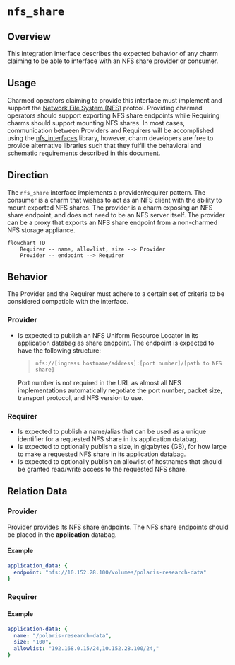 # `nfs_share`

## Overview

This integration interface describes the expected behavior of any charm
claiming to be able to interface with an NFS share provider or consumer.

## Usage

Charmed operators claiming to provide this interface must implement and
support the [Network File System (NFS)](https://datatracker.ietf.org/doc/html/rfc5661)
protcol. Providing charmed operators should support exporting NFS share
endpoints while Requiring charms should support mounting NFS shares. In most cases, 
communication between Providers and Requirers will be accomplished using the 
[nfs_interfaces](https://charmhub.io/storage-libs/libraries/nfs_interfaces) library,
however, charm developers are free to provide alternative libraries such that they
fulfill the behavioral and schematic requirements described in this document.

## Direction

The `nfs_share` interface implements a provider/requirer pattern. The consumer is a 
charm that wishes to act as an NFS client with the ability to mount exported NFS shares. 
The provider is a charm exposing an NFS share endpoint, and does not need to be an NFS 
server itself. The provider can be a proxy that exports an NFS share endpoint from a 
non-charmed NFS storage appliance.

```mermaid
flowchart TD
    Requirer -- name, allowlist, size --> Provider
    Provider -- endpoint --> Requirer
```

## Behavior

The Provider and the Requirer must adhere to a certain set of criteria to be considered
compatible with the interface.

### Provider

- Is expected to publish an NFS Uniform Resource Locator in its application databag as
  share endpoint. The endpoint is expected to have the following structure:
    
    > `nfs://[ingress hostname/address]:[port number]/[path to NFS share]`

  Port number is not required in the URL as almost all NFS implementations automatically
  negotiate the port number, packet size, transport protocol, and NFS version to use.

### Requirer

- Is expected to publish a name/alias that can be used as a unique identifier
  for a requested NFS share in its application databag.
- Is expected to optionally publish a size, in gigabytes (GB), for how large to make a 
  requested NFS share in its application databag.
- Is expected to optionally publish an allowlist of hostnames that should be granted 
  read/write access to the requested NFS share.

## Relation Data

### Provider

Provider provides its NFS share endpoints. The NFS share endpoints should be placed in the
__application__ databag.

#### Example

```yaml
application_data: {
  endpoint: "nfs://10.152.28.100/volumes/polaris-research-data"
}
```

### Requirer

#### Example

```yaml
application-data: {
  name: "/polaris-research-data",
  size: "100",
  allowlist: "192.168.0.15/24,10.152.28.100/24,"
}
```
